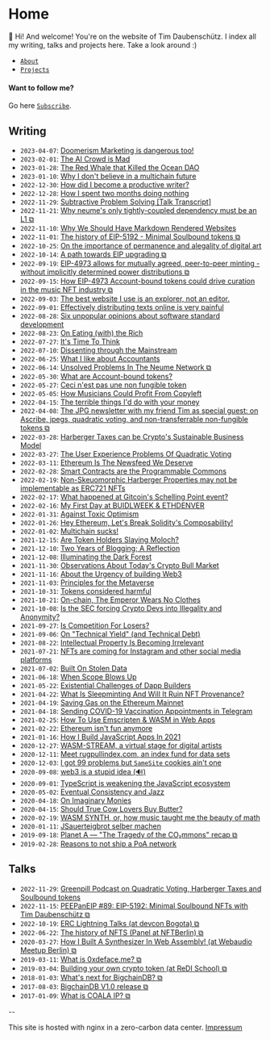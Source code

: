 # Home

👋 Hi! And welcome! You're on the website of Tim Daubenschütz. I index all my
writing, talks and projects here. Take a look around :)

- [`About`](about.html)
- [`Projects`](projects.html)

#### Want to follow me?

Go here [`Subscribe`](subscribe.html).

## Writing

- `2023-04-07`: [Doomerism Marketing is dangerous too!](posts/2023-04-08/doomerism-marketing-is-dangerous-too.html)
- `2023-02-01`: [The AI Crowd is Mad](posts/2023-02-01/the-ai-crowd-is-mad.html)
- `2023-01-28`: [The Red Whale that Killed the Ocean DAO](posts/2023-01-28/the-red-whale-that-killed-the-ocean-dao.html)
- `2023-01-10`: [Why I don't believe in a multichain future](posts/2022-01-02/multichain-future.html)
- `2022-12-30`: [How did I become a productive writer?](posts/2022-12-30/How-did-I-become-a-productive-writer.html)
- `2022-12-28`: [How I spent two months doing nothing](posts/2022-12-28/How-I-spent-two-months-doing-nothing.html)
- `2022-11-29`: [Subtractive Problem Solving [Talk Transcript]](posts/2022-11-29/subtractive-problem-solving.html)
- `2022-11-21`: [Why neume's only tightly-coupled dependency must be an L1 ⧉](https://neume.network/posts/why-neume-s-only-tightly-coupled-dependency-must-be-an-l1/)
- `2022-11-10`: [Why We Should Have Markdown Rendered Websites](posts/2022-11-10/why-we-should-have-markdown-rendered-websites.html)
- `2022-11-01`: [The history of EIP-5192 - Minimal Soulbound tokens ⧉](https://ethereum-magicians.org/t/final-eip-5192-minimal-soulbound-nfts/9814/20?u=timdaub)
- `2022-10-25`: [On the importance of permanence and alegality of digital art](posts/2022-10-25/on-the-importance-of-permanence-and-alegality-of-digital-art.html)
- `2022-10-14`: [A path towards EIP upgrading ⧉](https://ethereum-magicians.org/t/erc-lightning-talk-a-path-towards-eip-upgrading/11321?u=timdaub)
- `2022-09-19`: [EIP-4973 allows for mutually agreed, peer-to-peer minting - without implicitly determined power distributions ⧉](https://ethereum-magicians.org/t/eip-4973-account-bound-tokens/8825/129?u=timdaub)
- `2022-09-15`: [How EIP-4973 Account-bound tokens could drive curation in the music NFT industry ⧉](https://neume.network/posts/how-eip-4973-account-bound-tokens-could-drive-curation-in-the-music-nft-industry/)
- `2022-09-03`: [The best website I use is an explorer, not an editor.](posts/2022-09-03/the-best-website-i-use-is-an-explorer-not-an-editor.html)
- `2022-09-01`: [Effectively distributing texts online is very painful](posts/2022-09-01/effectively-distributing-texts-online-is-very-painful.html)
- `2022-08-28`: [Six unpopular opinions about software standard development](posts/2022-08-28/six-unpopular-opinions-about-software-standard-development.html)
- `2022-08-23`: [On Eating (with) the Rich](posts/2022-08-23/on-eating-with-the-rich.html)
- `2022-07-27`: [It's Time To Think](posts/2022-07-27/its-time-to-think.html)
- `2022-07-10`: [Dissenting through the Mainstream](posts/2022-07-10/dissenting-through-the-mainstream.html)
- `2022-06-25`: [What I like about Accountants](posts/2022-06-30/what-i-like-about-accountants.html)
- `2022-06-14`: [Unsolved Problems In The Neume Network ⧉](https://neume.network/posts/unsolved-problems-in-the-neume-network/)
- `2022-05-30`: [What are Account-bound tokens?](posts/2022-05-30/what-are-account-bound-tokens.html)
- `2022-05-27`: [Ceci n'est pas une non fungible token](posts/2022-05-27/ceci-n-est-pas-une-non-fungible-token.html)
- `2022-05-05`: [How Musicians Could Profit From Copyleft](posts/2022-05-05/how-musicians-could-profit-from-copyleft.html)
- `2022-04-15`: [The terrible things I'd do with your money](posts/2022-04-15/the-terrible-things-I-would-do-with-your-money.html)
- `2022-04-08`: [The JPG newsletter with my friend Tim as special guest: on Ascribe, jpegs, quadratic voting, and non-transferrable non-fungible tokens ⧉](https://jpg100.substack.com/p/the-jpg-newsletter-with-my-friend)
- `2022-03-28`: [Harberger Taxes can be Crypto's Sustainable Business Model](posts/2022-03-28/harberger-tax-can-cryptos-sustainable-business-model.html)
- `2022-03-27`: [The User Experience Problems Of Quadratic Voting](posts/2022-03-27/the-user-experience-problems-of-quadratic-voting.html)
- `2022-03-11`: [Ethereum Is The Newsfeed We Deserve](posts/2022-03-11/ethereum-is-the-newsfeed-we-deserve.html)
- `2022-02-28`: [Smart Contracts are the Programmable Commons](posts/2022-02-28/smart-contracts-are-programmable-commons.html)
- `2022-02-19`: [Non-Skeuomorphic Harberger Properties may not be implementable as ERC721 NFTs](posts/2022-02-19/non-skeuomorphic-harberger-properties-erc721-nfts.html)
- `2022-02-17`: [What happened at Gitcoin's Schelling Point event?](posts/2022-02-17/gitcoin-schelling-point-ethdenver.html)
- `2022-02-16`: [My First Day at BUIDLWEEK & ETHDENVER](posts/2022-02-16/ethdenver-buidl-week-day-one.html)
- `2022-01-31`: [Against Toxic Optimism](posts/2022-01-31/against-toxic-optimism.html)
- `2022-01-26`: [Hey Ethereum, Let's Break Solidity's Composability!](posts/2022-01-26/ethereum-break-composability-solidity.html)
- `2022-01-02`: [Multichain sucks!](posts/2022-01-02/multichain-future.html)
- `2021-12-15`: [Are Token Holders Slaying Moloch?](posts/2021-12-15/token-holders-arent-slaying-moloch.html)
- `2021-12-10`: [Two Years of Blogging; A Reflection](posts/2021-12-10/two-years-of-bloggin-a-reflection.html)
- `2021-12-08`: [Illuminating the Dark Forest](posts/2021-12-08/illuminating-the-dark-forest.html)
- `2021-11-30`: [Observations About Today's Crypto Bull Market](posts/2021-11-30/original-observations-about-todays-crypto-bull-market.html)
- `2021-11-16`: [About the Urgency of building Web3](posts/2021-11-16/the-urgency-of-building-web3.html)
- `2021-11-03`: [Principles for the Metaverse](posts/2021-11-03/principles-for-the-metaverse.html)
- `2021-10-31`: [Tokens considered harmful](posts/2021-10-31/tokens-considered-harmful.html)
- `2021-10-21`: [On-chain, The Emperor Wears No Clothes](posts/2021-10-21/on-chain-the-emperor-wears-no-clothes.html)
- `2021-10-08`: [Is the SEC forcing Crypto Devs into Illegality and Anonymity?](posts/2021-10-08/detokenization-or-anonymization.html)
- `2021-09-27`: [Is Competition For Losers?](posts/2021-09-27/is-competition-for-losers.html)
- `2021-09-06`: [On "Technical Yield" (and Technical Debt)](posts/2021-09-06/technical-debt-and-yield.html)
- `2021-08-22`: [Intellectual Property Is Becoming Irrelevant](posts/2021-08-22/intellectual-property-will-become-irrelevant.html)
- `2021-07-21`: [NFTs are coming for Instagram and other social media platforms](posts/2021-07-21/nfts-are-coming-for-instagram.html)
- `2021-07-02`: [Built On Stolen Data](posts/2021-07-02/built-on-stolen-data.html)
- `2021-06-18`: [When Scope Blows Up](posts/2021-06-18/when-scope-blows-up.html)
- `2021-05-22`: [Existential Challenges of Dapp Builders](posts/2021-05-22/ethereum-layer2-scaling-rollups-dapps-sidechains.html)
- `2021-04-22`: [What Is Sleepminting And Will It Ruin NFT Provenance?](posts/2021-04-22/nft-sleepminting-beeple-provenance.html)
- `2021-04-19`: [Saving Gas on the Ethereum Mainnet](posts/2021-04-19/ethereum-web3-saving-gas-mainnet.html)
- `2021-04-18`: [Sending COVID-19 Vaccination Appointments in Telegram](posts/2021-04-18/vaccination-bot-serenissimo.html)
- `2021-02-25`: [How To Use Emscripten & WASM in Web Apps](posts/2021-02-25/emscripten-wasm.html)
- `2021-02-22`: [Ethereum isn't fun anymore](posts/2021-02-22/ethereum-isnt-fun-anymore.html)
- `2021-01-16`: [How I Build JavaScript Apps In 2021](posts/2021-01-16/web-principles.html)
- `2020-12-27`: [WASM-STREAM, a virtual stage for digital artists](posts/2020-12-27/wasm-stream.html)
- `2020-12-11`: [Meet rugpullindex.com, an index fund for data sets](posts/2020-12-11/rugpullindex.html)
- `2020-12-03`: [I got 99 problems but `SameSite` cookies ain't one](posts/2020-12-03/samesite.html)
- `2020-09-08`: [web3 is a stupid idea (🔊)](posts/2020-09-08/web3.html)
- `2020-09-01`: [TypeScript is weakening the JavaScript ecosystem](posts/2020-09-01/typescript.html)
- `2020-05-02`: [Eventual Consistency and Jazz](posts/2020-05-02/jazz.html)
- `2020-04-18`: [On Imaginary Monies](posts/2020-04-18/imaginary.html)
- `2020-04-15`: [Should True Cow Lovers Buy Butter?](posts/2020-04-15/butter.html)
- `2020-02-19`: [WASM SYNTH, or, how music taught me the beauty of math](posts/2020-02-19/wasm-synth.html)
- `2020-01-11`: [JSauerteigbrot selber machen](posts/2020-01-11/sourdough.html)
- `2019-09-18`: [Planet A — "The Tragedy of the CO₂mmons" recap ⧉](https://www.dist0rtion.com/2019/09/18/planet-a-ccc-ethberlin-recap/)
- `2019-02-28`: [Reasons to not ship a PoA network](posts/2019-02-28/poa.html)

## Talks

- `2022-11-29`: [Greenpill Podcast on Quadratic Voting, Harberger Taxes and Soulbound tokens](https://www.youtube.com/watch?v=-wQ8VgcoFsg)
- `2022-11-15`: [PEEPanEIP #89: EIP-5192: Minimal Soulbound NFTs with Tim Daubenschütz ⧉](https://www.youtube.com/watch?v=unFTcUjQE3o)
- `2022-10-19`: [ERC Lightning Talks (at devcon Bogota) ⧉](https://www.youtube.com/watch?v=LhUgGSzZL4Y)
- `2022-06-22`: [The history of NFTS (Panel at NFTBerlin) ⧉](https://www.youtube.com/watch?v=b9xdl9Gr_WA)
- `2020-03-27`: [How I Built A Synthesizer In Web Assembly! (at Webaudio Meetup Berlin) ⧉](https://www.youtube.com/watch?v=QJ0k_Qa5VGI)
- `2019-03-11`: [What is 0xdeface.me? ⧉](https://www.youtube.com/watch?v=BvHzk1bojdg)
- `2019-03-04`: [Building your own crypto token (at ReDI School) ⧉](https://www.youtube.com/watch?v=_0Y2OfLQoTA)
- `2018-01-03`: [What's next for BigchainDB? ⧉](https://www.youtube.com/watch?v=IhlfygdpL1Q)
- `2017-08-03`: [BigchainDB V1.0 release ⧉](https://www.youtube.com/watch?v=zYa-GGNwxXo)
- `2017-01-09`: [What is COALA IP? ⧉](https://www.youtube.com/watch?v=hF9RaUAy-6g)

--

This site is hosted with nginx in a zero-carbon data center. [Impressum](./impressum.html)
